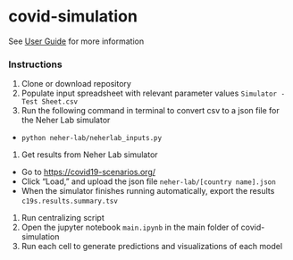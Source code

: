 # covid-simulation

See [User Guide](https://docs.google.com/document/d/1BJ20ObMTkT_6IOGaUBeb0f9BCu6WbMSWnlLHDlYDGsg/edit?usp=sharing) for more information

### Instructions
1. Clone or download repository
1. Populate input spreadsheet with relevant parameter values `Simulator - Test Sheet.csv`
1. Run the following command in terminal to convert csv to a json file for the Neher Lab simulator
* `python neher-lab/neherlab_inputs.py`
1. Get results from Neher Lab simulator
* Go to https://covid19-scenarios.org/
* Click “Load,” and upload the json file `neher-lab/[country name].json`
* When the simulator finishes running automatically, export the results `c19s.results.summary.tsv`
1. Run centralizing script
1. Open the jupyter notebook `main.ipynb` in the main folder of covid-simulation
1. Run each cell to generate predictions and visualizations of each model
